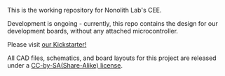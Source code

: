 This is the working repository for Nonolith Lab's CEE.

Development is ongoing - currently, this repo contains the design for our development boards, without any attached microcontroller.

Please visit [our Kickstarter!](www.kickstarter.com/projects/itdaniher/cee-the-usb-analog-electronics-multi-tool)

All CAD files, schematics, and board layouts for this project are released under a [CC-by-SA(Share-Alike) license](http://creativecommons.org/licenses/by-sa/3.0/).
